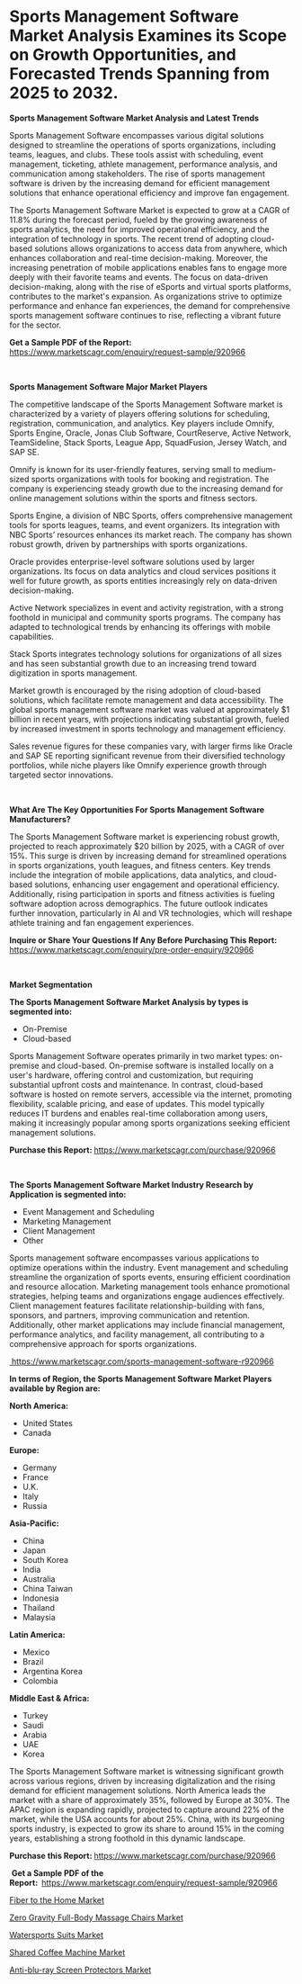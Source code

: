 <p><h1>Sports Management Software Market Analysis Examines its Scope on Growth Opportunities, and Forecasted Trends Spanning from 2025 to 2032.</h1></p><p><strong>Sports Management Software Market Analysis and Latest Trends</strong></p>
<p><p>Sports Management Software encompasses various digital solutions designed to streamline the operations of sports organizations, including teams, leagues, and clubs. These tools assist with scheduling, event management, ticketing, athlete management, performance analysis, and communication among stakeholders. The rise of sports management software is driven by the increasing demand for efficient management solutions that enhance operational efficiency and improve fan engagement.</p><p>The Sports Management Software Market is expected to grow at a CAGR of 11.8% during the forecast period, fueled by the growing awareness of sports analytics, the need for improved operational efficiency, and the integration of technology in sports. The recent trend of adopting cloud-based solutions allows organizations to access data from anywhere, which enhances collaboration and real-time decision-making. Moreover, the increasing penetration of mobile applications enables fans to engage more deeply with their favorite teams and events. The focus on data-driven decision-making, along with the rise of eSports and virtual sports platforms, contributes to the market's expansion. As organizations strive to optimize performance and enhance fan experiences, the demand for comprehensive sports management software continues to rise, reflecting a vibrant future for the sector.</p></p>
<p><strong>Get a Sample PDF of the Report:&nbsp;</strong> <a href="https://www.marketscagr.com/enquiry/request-sample/920966?utm_campaign=2660&utm_medium=2&utm_source=Github&utm_content=ia&utm_term=07032025&utm_id=sports-management-software">https://www.marketscagr.com/enquiry/request-sample/920966</a></p>
<p>&nbsp;</p>
<p><strong>Sports Management Software Major Market Players</strong></p>
<p><p>The competitive landscape of the Sports Management Software market is characterized by a variety of players offering solutions for scheduling, registration, communication, and analytics. Key players include Omnify, Sports Engine, Oracle, Jonas Club Software, CourtReserve, Active Network, TeamSideline, Stack Sports, League App, SquadFusion, Jersey Watch, and SAP SE.</p><p>Omnify is known for its user-friendly features, serving small to medium-sized sports organizations with tools for booking and registration. The company is experiencing steady growth due to the increasing demand for online management solutions within the sports and fitness sectors.</p><p>Sports Engine, a division of NBC Sports, offers comprehensive management tools for sports leagues, teams, and event organizers. Its integration with NBC Sports’ resources enhances its market reach. The company has shown robust growth, driven by partnerships with sports organizations.</p><p>Oracle provides enterprise-level software solutions used by larger organizations. Its focus on data analytics and cloud services positions it well for future growth, as sports entities increasingly rely on data-driven decision-making.</p><p>Active Network specializes in event and activity registration, with a strong foothold in municipal and community sports programs. The company has adapted to technological trends by enhancing its offerings with mobile capabilities.</p><p>Stack Sports integrates technology solutions for organizations of all sizes and has seen substantial growth due to an increasing trend toward digitization in sports management.</p><p>Market growth is encouraged by the rising adoption of cloud-based solutions, which facilitate remote management and data accessibility. The global sports management software market was valued at approximately $1 billion in recent years, with projections indicating substantial growth, fueled by increased investment in sports technology and management efficiency.</p><p>Sales revenue figures for these companies vary, with larger firms like Oracle and SAP SE reporting significant revenue from their diversified technology portfolios, while niche players like Omnify experience growth through targeted sector innovations.</p></p>
<p>&nbsp;</p>
<p><strong>What Are The Key Opportunities For Sports Management Software Manufacturers?</strong></p>
<p><p>The Sports Management Software market is experiencing robust growth, projected to reach approximately $20 billion by 2025, with a CAGR of over 15%. This surge is driven by increasing demand for streamlined operations in sports organizations, youth leagues, and fitness centers. Key trends include the integration of mobile applications, data analytics, and cloud-based solutions, enhancing user engagement and operational efficiency. Additionally, rising participation in sports and fitness activities is fueling software adoption across demographics. The future outlook indicates further innovation, particularly in AI and VR technologies, which will reshape athlete training and fan engagement experiences.</p></p>
<p><strong>Inquire or Share Your Questions If Any Before Purchasing This Report:</strong> <a href="https://www.marketscagr.com/enquiry/pre-order-enquiry/920966?utm_campaign=2660&utm_medium=2&utm_source=Github&utm_content=ia&utm_term=07032025&utm_id=sports-management-software">https://www.marketscagr.com/enquiry/pre-order-enquiry/920966</a></p>
<p>&nbsp;</p>
<p><strong>Market Segmentation</strong></p>
<p><strong>The Sports Management Software Market Analysis by types is segmented into:</strong></p>
<p><ul><li>On-Premise</li><li>Cloud-based</li></ul></p>
<p><p>Sports Management Software operates primarily in two market types: on-premise and cloud-based. On-premise software is installed locally on a user's hardware, offering control and customization, but requiring substantial upfront costs and maintenance. In contrast, cloud-based software is hosted on remote servers, accessible via the internet, promoting flexibility, scalable pricing, and ease of updates. This model typically reduces IT burdens and enables real-time collaboration among users, making it increasingly popular among sports organizations seeking efficient management solutions.</p></p>
<p><strong>Purchase this Report:&nbsp;</strong><a href="https://www.marketscagr.com/purchase/920966?utm_campaign=2660&utm_medium=2&utm_source=Github&utm_content=ia&utm_term=07032025&utm_id=sports-management-software">https://www.marketscagr.com/purchase/920966</a></p>
<p>&nbsp;</p>
<p><strong>The Sports Management Software Market Industry Research by Application is segmented into:</strong></p>
<p><ul><li>Event Management and Scheduling​</li><li>Marketing Management​</li><li>Client Management​</li><li>Other</li></ul></p>
<p><p>Sports management software encompasses various applications to optimize operations within the industry. Event management and scheduling streamline the organization of sports events, ensuring efficient coordination and resource allocation. Marketing management tools enhance promotional strategies, helping teams and organizations engage audiences effectively. Client management features facilitate relationship-building with fans, sponsors, and partners, improving communication and retention. Additionally, other market applications may include financial management, performance analytics, and facility management, all contributing to a comprehensive approach for sports organizations.</p></p>
<p><a href="https://www.marketscagr.com/sports-management-software-r920966?utm_campaign=2660&utm_medium=2&utm_source=Github&utm_content=ia&utm_term=07032025&utm_id=sports-management-software">&nbsp;https://www.marketscagr.com/sports-management-software-r920966</a></p>
<p><strong>In terms of Region, the Sports Management Software Market Players available by Region are:</strong></p>
<p>
    <p> <strong> North America: </strong>
        <ul>
            <li>United States</li>
            <li>Canada</li>
        </ul>
        </p> 
    <p> <strong> Europe: </strong>
        <ul>
            <li>Germany</li>
            <li>France</li>
            <li>U.K.</li>
            <li>Italy</li>
            <li>Russia</li>
        </ul>
        </p> 
    <p> <strong> Asia-Pacific: </strong>
        <ul>
            <li>China</li>
            <li>Japan</li>
            <li>South Korea</li>
            <li>India</li>
            <li>Australia</li>
            <li>China Taiwan</li>
            <li>Indonesia</li>
            <li>Thailand</li>
            <li>Malaysia</li>
        </ul>
        </p> 
    <p> <strong> Latin America: </strong>
        <ul>
            <li>Mexico</li>
            <li>Brazil</li>
            <li>Argentina Korea</li>
            <li>Colombia</li>
        </ul>
        </p> 
    <p> <strong> Middle East & Africa: </strong>
        <ul>
            <li>Turkey</li>
            <li>Saudi</li>
            <li>Arabia</li>
            <li>UAE</li>
            <li>Korea</li>
        </ul>
    </p>
    </p>
<p><p>The Sports Management Software market is witnessing significant growth across various regions, driven by increasing digitalization and the rising demand for efficient management solutions. North America leads the market with a share of approximately 35%, followed by Europe at 30%. The APAC region is expanding rapidly, projected to capture around 22% of the market, while the USA accounts for about 25%. China, with its burgeoning sports industry, is expected to grow its share to around 15% in the coming years, establishing a strong foothold in this dynamic landscape.</p></p>
<p><strong>Purchase this Report: </strong><a href="https://www.marketscagr.com/purchase/920966?utm_campaign=2660&utm_medium=2&utm_source=Github&utm_content=ia&utm_term=07032025&utm_id=sports-management-software">https://www.marketscagr.com/purchase/920966</a></p>
<p>&nbsp;<strong>Get a Sample PDF of the Report:&nbsp;&nbsp;</strong><a href="https://www.marketscagr.com/enquiry/request-sample/920966?utm_campaign=2660&utm_medium=2&utm_source=Github&utm_content=ia&utm_term=07032025&utm_id=sports-management-software">https://www.marketscagr.com/enquiry/request-sample/920966</a></p>
<p><strong></strong></p>
<p><p><a href="https://github.com/schwminh2001101/Market-Research-Report-List-1/blob/main/fiber-to-the-home-market.md?utm_campaign=2660&utm_medium=2&utm_source=Github&utm_content=ia&utm_term=07032025&utm_id=sports-management-software">Fiber to the Home Market</a></p><p><a href="https://www.linkedin.com/pulse/zero-gravity-full-body-massage-chairs-growth-trends-projected-qvmrf?utm_campaign=2660&utm_medium=2&utm_source=Github&utm_content=ia&utm_term=07032025&utm_id=sports-management-software">Zero Gravity Full-Body Massage Chairs Market</a></p><p><a href="https://www.linkedin.com/pulse/comprehensive-analysis-watersports-suits-marketpresented-cmjaf?utm_campaign=2660&utm_medium=2&utm_source=Github&utm_content=ia&utm_term=07032025&utm_id=sports-management-software">Watersports Suits Market</a></p><p><a href="https://www.linkedin.com/pulse/forecasting-trends-shared-coffee-machine-market-sales-spyxf?utm_campaign=2660&utm_medium=2&utm_source=Github&utm_content=ia&utm_term=07032025&utm_id=sports-management-software">Shared Coffee Machine Market</a></p><p><a href="https://www.linkedin.com/pulse/future-anti-blu-ray-screen-protectors-market-revenue-cxgwf?utm_campaign=2660&utm_medium=2&utm_source=Github&utm_content=ia&utm_term=07032025&utm_id=sports-management-software">Anti-blu-ray Screen Protectors Market</a></p></p>